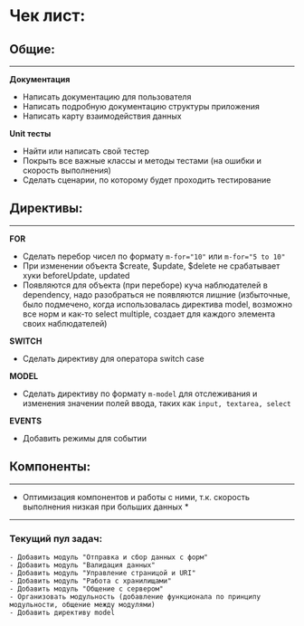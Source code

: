 # Чек лист:

## Общие:
***

**Документация**

- Написать документацию для пользователя
- Написать подробную документацию структуры приложения
- Написать карту взаимодействия данных

**Unit тесты**

- Найти или написать свой тестер
- Покрыть все важные классы и методы тестами (на ошибки и скорость выполнения)
- Сделать сценарии, по которому будет проходить тестирование

## Директивы:
***

**FOR**

- Сделать перебор чисел по формату `m-for="10"` или `m-for="5 to 10"`
- При изменении объекта $create, $update, $delete не срабатывает хуки beforeUpdate, updated
- Появляются для объекта (при переборе) куча наблюдателей в dependency, надо разобраться не появляются лишние (избыточные, было подмечено, когда использовалась директива model, возможно все норм и как-то select multiple, создает для каждого элемента своих наблюдателей)

**SWITCH**

- Сделать директиву для оператора switch case

**MODEL**

- Сделать директиву по формату `m-model` для отслеживания и изменения значении полей ввода, таких как `input, textarea, select`

**EVENTS**

- Добавить режимы для событии

## Компоненты:
***

- Оптимизация компонентов и работы с ними, т.к. скорость выполнения низкая при больших данных *

***
### Текущий пул задач:

    - Добавить модуль "Отправка и сбор данных с форм"
    - Добавить модуль "Валидация данных"
    - Добавить модуль "Управление страницой и URI"
    - Добавить модуль "Работа с хранилищами"
    - Добавить модуль "Общение с сервером"
    - Организовать модульность (добавление функционала по принципу модульности, общение между модулями)
    - Добавить директиву model